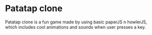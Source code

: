 # Patatap clone
Patatap clone is a fun game made by using basic paperJS n howlerJS, which includes cool animations and sounds when user presses a key.
